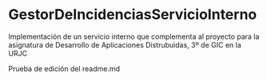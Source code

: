 # GestorDeIncidenciasServicioInterno
Implementación de un servicio interno que complementa al proyecto para la asignatura de Desarrollo de Aplicaciones Distrubuidas, 3º de GIC en la URJC

Prueba de edición del readme.md
